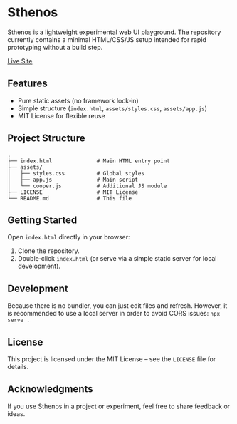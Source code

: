 # Sthenos

Sthenos is a lightweight experimental web UI playground. The repository currently contains a minimal HTML/CSS/JS setup intended for rapid prototyping without a build step.

[Live Site](https://iax7.github.io/sthenos/)

## Features

- Pure static assets (no framework lock‑in)
- Simple structure (`index.html`, `assets/styles.css`, `assets/app.js`)
- MIT License for flexible reuse

## Project Structure

```text
.
├── index.html              # Main HTML entry point
├── assets/
│   ├── styles.css          # Global styles
│   ├── app.js              # Main script
│   └── cooper.js           # Additional JS module
├── LICENSE                 # MIT License
└── README.md               # This file
```

## Getting Started

Open `index.html` directly in your browser:

1. Clone the repository.
2. Double‑click `index.html` (or serve via a simple static server for local development).

## Development

Because there is no bundler, you can just edit files and refresh.
However, it is recommended to use a local server in order to avoid CORS issues: `npx serve .`

## License

This project is licensed under the MIT License – see the `LICENSE` file for details.

## Acknowledgments

If you use Sthenos in a project or experiment, feel free to share feedback or ideas.
